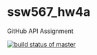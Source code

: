 # ssw567_hw4a
GitHub API Assignment

[![build status of master](https://travis-ci.org/Ahsan45/ssw567_hw4a.svg?branch=master)](https://travis-ci.org/Ahsan45/ssw567_hw4a)

